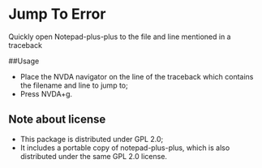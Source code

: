 # Jump To Error
Quickly open Notepad-plus-plus to the file and line mentioned in a traceback

##Usage

* Place the NVDA navigator on the line of the traceback which contains the filename and line to jump to;
* Press NVDA+g.

## Note about license

* This package is distributed under GPL 2.0;
* It includes a portable copy of notepad-plus-plus, which is also distributed under the same GPL 2.0 license.
